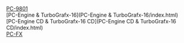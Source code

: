 [PC-9801](PC-9801/index.html)<br>
[PC-Engine & TurboGrafx-16](PC-Engine & TurboGrafx-16/index.html)<br>
[PC-Engine CD & TurboGrafx-16 CD](PC-Engine CD & TurboGrafx-16 CD/index.html)<br>
[PC-FX](PC-FX/index.html)<br>
